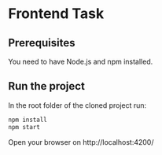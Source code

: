# Frontend Task

## Prerequisites

You need to have Node.js and npm installed. 

## Run the project

In the root folder of the cloned project run:

```bash
npm install
npm start
```

Open your browser on http://localhost:4200/
